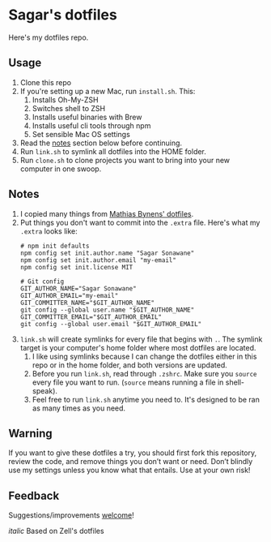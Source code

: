 # Sagar's dotfiles 

Here's my dotfiles repo.

## Usage

1. Clone this repo
2. If you're setting up a new Mac, run `install.sh`. This:
	1. Installs Oh-My-ZSH
	2. Switches shell to ZSH
	3. Installs useful binaries with Brew
	4. Installs useful cli tools through npm
	5. Set sensible Mac OS settings
3. Read the [notes](#notes) section below before continuing.
4. Run `link.sh` to symlink all dotfiles into the HOME folder.
5. Run `clone.sh` to clone projects you want to bring into your new computer in one swoop.

## Notes

1. I copied many things from [Mathias Bynens' dotfiles](https://github.com/mathiasbynens/dotfiles).
2. Put things you don't want to commit into the `.extra` file. Here's what my `.extra` looks like:
	```
	# npm init defaults
	npm config set init.author.name "Sagar Sonawane"
	npm config set init.author.email "my-email"
	npm config set init.license MIT

	# Git config
	GIT_AUTHOR_NAME="Sagar Sonawane"
	GIT_AUTHOR_EMAIL="my-email"
	GIT_COMMITTER_NAME="$GIT_AUTHOR_NAME"
	git config --global user.name "$GIT_AUTHOR_NAME"
	GIT_COMMITTER_EMAIL="$GIT_AUTHOR_EMAIL"
	git config --global user.email "$GIT_AUTHOR_EMAIL"
	```
3. `link.sh` will create symlinks for every file that begins with `.`. The symlink target is your computer's home folder where most dotfiles are located.
	1. I like using symlinks because I can change the dotfiles either in this repo or in the home folder, and both versions are updated.
	2. Before you run `link.sh`, read through `.zshrc`. Make sure you `source` every file you want to run. (`source` means running a file in shell-speak).
	3. Feel free to run `link.sh` anytime you need to. It's designed to be ran as many times as you need.

## Warning

If you want to give these dotfiles a try, you should first fork this repository, review the code, and remove things you don’t want or need. Don’t blindly use my settings unless you know what that entails. Use at your own risk!

## Feedback

Suggestions/improvements
[welcome](https://github.com/sagar-r-sonawane/dotfiles/issues)!




*italic* Based on Zell's dotfiles
